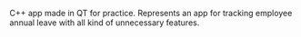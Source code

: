 C++ app made in QT for practice. Represents an app for tracking employee annual leave with all kind of unnecessary features.
